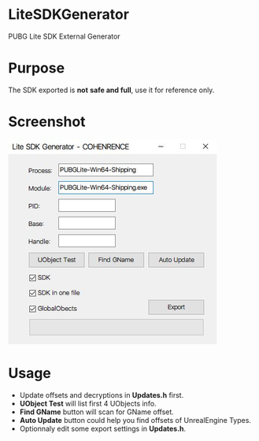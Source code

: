 # LiteSDKGenerator
PUBG Lite SDK External Generator
# Purpose
The SDK exported is **not** **safe and full**, use it for reference only.
# Screenshot
![6}I{ST3VW1_U4W{4Q{QGJJL.png](./Screenshots.jpg?raw=true)
# Usage
* Update offsets and decryptions in **Updates.h** first.
* **UObject Test** will list first 4 UObjects info.
* **Find GName** button will scan for GName offset.
* **Auto Update** button could help you find offsets of UnrealEngine Types.
* Optionnaly edit some export settings in **Updates.h**.
